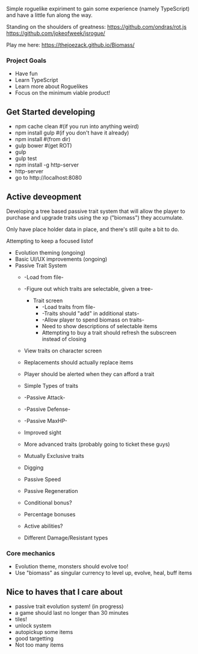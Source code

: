 Simple roguelike expiriment to gain some experience (namely TypeScript) and have a little fun along the way.

Standing on the shoulders of greatness:
https://github.com/ondras/rot.js
https://github.com/jokeofweek/jsrogue/

Play me here: https://thejoezack.github.io/Biomass/

### Project Goals
* Have fun
* Learn TypeScript
* Learn more about Roguelikes
* Focus on the minimum viable product!

## Get Started developing
* npm cache clean #(if you run into anything weird)
* npm install gulp #(if you don't have it already)
* npm install #(from dir)
* gulp bower #(get ROT)
* gulp
* gulp test
* npm install -g http-server
* http-server
* go to http://localhost:8080

## Active deveopment
Developing a tree based passive trait system that will allow the player to purchase and upgrade traits using the xp ("biomass") they accumulate.

Only have place holder data in place, and there's still quite a bit to do.

Attempting to keep a focused listof

* Evolution theming (ongoing)
* Basic UI/UX improvements (ongoing)
* Passive Trait System
  * -Load from file-
  * -Figure out which traits are selectable, given a tree-
    * Trait screen
      * -Load traits from file-
      * -Traits should "add" in additional stats-
      * -Allow player to spend biomass on traits-
      * Need to show descriptions of selectable items
      * Attempting to buy a trait should refresh the subscreen instead of closing
  * View traits on character screen
  * Replacements should actually replace items
  * Player should be alerted when they can afford a trait
  * Simple Types of traits
   * -Passive Attack-
   * -Passive Defense-
   * -Passive MaxHP-
   * Improved sight

  * More advanced traits (probably going to ticket these guys)
   * Mutually Exclusive traits
   * Digging
   * Passive Speed
   * Passive Regeneration
   * Conditional bonus?
   * Percentage bonuses
   * Active abilities?
   * Different Damage/Resistant types 

### Core mechanics
* Evolution theme, monsters should evolve too!
* Use "biomass" as singular currency to level up, evolve, heal, buff items

## Nice to haves that I care about
* passive trait evolution system! (in progress)
* a game should last no longer than 30 minutes
* tiles!
* unlock system 
* autopickup some items
* good targetting
* Not too many items